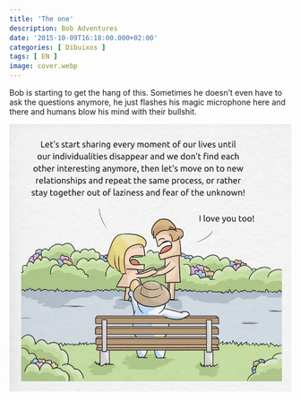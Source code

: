 ```yaml
---
title: 'The one'
description: Bob Adventures
date: '2015-10-09T16:18:00.000+02:00'
categories: [ Dibuixos ]
tags: [ EN ]
image: cover.webp
---
```


Bob is starting to get the hang of this. Sometimes he doesn’t even have to ask the questions anymore, he just flashes his magic microphone here and there and humans blow his mind with their bullshit. 

![](bob8_love.webp)
